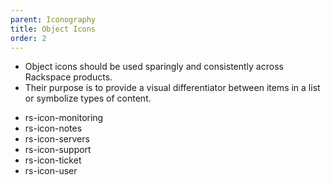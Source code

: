 ```yaml
---
parent: Iconography
title: Object Icons
order: 2
---
```

<ul>
  <li>Object icons should be used sparingly and consistently across Rackspace products.</li>
  <li>Their purpose is to provide a visual differentiator between items in a list or symbolize types of content.</li>
</ul>
<ul class="site-icon-list">
  <li><i class="rs-icon rs-icon-monitoring"></i>
      <div>rs-icon-monitoring</div>
  </li>
  <li><i class="rs-icon rs-icon-notes"></i>
      <div>rs-icon-notes</div>
  </li>
  <li><i class="rs-icon rs-icon-servers"></i>
      <div>rs-icon-servers</div>
  </li>
  <li><i class="rs-icon rs-icon-support"></i>
      <div>rs-icon-support</div>
  </li>
  <li><i class="rs-icon rs-icon-ticket"></i>
      <div>rs-icon-ticket</div>
  </li>
  <li><i class="rs-icon rs-icon-user"></i>
      <div>rs-icon-user</div>
  </li>
</ul>